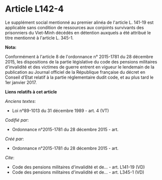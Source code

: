 # Article L142-4

Le supplément social mentionné au premier alinéa de l'article L. 141-19 est applicable sans condition de ressources aux
conjoints survivants des prisonniers du Viet-Minh décédés en détention auxquels a été attribué le titre mentionné à l'article
L. 345-1.

**Nota:**

Conformément à l'article 8 de l'ordonnance n° 2015-1781 du 28 décembre 2015, les dispositions de la partie législative du
code des pensions militaires d'invalidité et des victimes de guerre entrent en vigueur le lendemain de la publication au
Journal officiel de la République française du décret en Conseil d'Etat relatif à la partie réglementaire dudit code, et au
plus tard le 1er janvier 2017.

**Liens relatifs à cet article**

_Anciens textes_:

  - Loi n°89-1013 du 31 décembre 1989 - art. 4 (VT)

_Codifié par_:

  - Ordonnance n°2015-1781 du 28 décembre 2015 - art.

_Créé par_:

  - Ordonnance n°2015-1781 du 28 décembre 2015 - art.

_Cite_:

  - Code des pensions militaires d'invalidité et de... - art. L141-19 (VD)
  - Code des pensions militaires d'invalidité et de... - art. L345-1 (VD)
